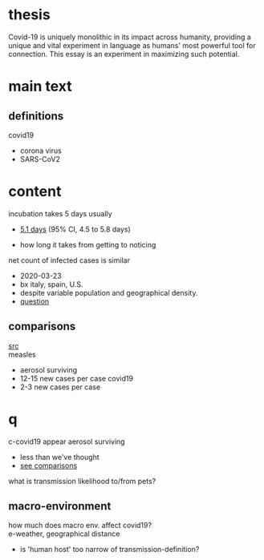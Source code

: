 
# thesis  
Covid-19 is uniquely monolithic in its impact across humanity, providing a unique and vital experiment in language as humans' most powerful tool for connection. This essay is an experiment in maximizing such potential.

# main text
## definitions  
covid19  
- corona virus  
- SARS-CoV2  

# content  
incubation takes 5 days usually
- [5.1 days](https://www.ncbi.nlm.nih.gov/pubmed/32150748) (95% CI, 4.5 to 5.8 days)

- how long it takes from getting to noticing

net count of infected cases is similar  
- 2020-03-23
- bx italy, spain, U.S.
- despite variable population and geographical density.
- [question](#macro-environment)

## comparisons  
[src](https://www.statnews.com/2020/03/16/coronavirus-can-become-aerosol-doesnt-mean-doomed/)  
measles
- aerosol surviving
- 12-15 new cases per case
covid19
- 2-3 new cases per case

# q
c-covid19 appear aerosol surviving
- less than we've thought  
- [see comparisons](#comparisons)

what is transmission likelihood to/from pets?

## macro-environment  
how much does macro env. affect covid19?  
e-weather, geographical distance
- is 'human host' too narrow of transmission-definition?
